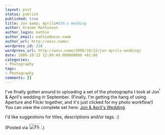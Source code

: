 ```yaml
---
layout: post
status: publish
published: true
title: Jon &amp; April&#039;s Wedding
author: Graeme Mathieson
author_login: mathie
author_email: mathie@woss.name
author_url: http://woss.name/
wordpress_id: 338
wordpress_url: http://woss.name/2006/10/22/jon-aprils-wedding/
date: 2006-10-22 12:09:49.000000000 +01:00
categories:
- Photography
tags:
- Photography
comments: []
---
```

<a href="http://www.flickr.com/photos/mathie/276034717/" title=""><img src="http://static.flickr.com/86/276034717_099020f572_m.jpg" alt="" class="alignright" style="border: solid 1px #000000; float: right;" /></a>I've finally gotten around to uploading a set of the photographs I took at Jon & April's wedding in September.  (Finally, I'm getting the hang of using Aperture and Flickr together, and it's just clicked for my photo workflow!)  You can view the complete set here: <a href="http://www.flickr.com/photos/mathie/sets/72157594305617480/">Jon &amp; April's Wedding</a>.

I'd like suggestions for titles, descriptions and/or tags. :)

(Posted via <a href="http://www.flickr.com/"><img alt="Flickr" src="http://www.flickr.com/images/flickr_logo_blog.gif" height="18" width="41" /></a>.)
